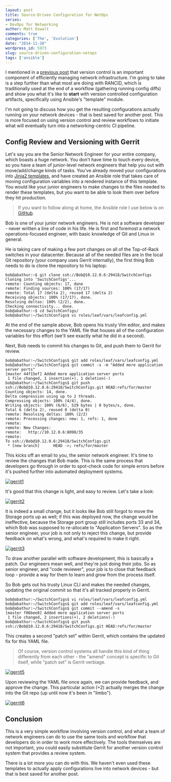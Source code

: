 ```yaml
---
layout: post
title: Source-Driven Configuration for NetOps
series:
- DevOps for Networking
author: Matt Oswalt
comments: true
categories: ['The', 'Evolution']
date: "2014-11-10"
wordpress_id: 5973
slug: source-driven-configuration-netops
tags: ['ansible']
---
```



I mentioned in a [previous post](https://keepingitclassless.net/2014/10/five-dev-tools-network-engineers/) that version control is an important component of efficiently managing network infrastructure. I'm going to take is a step further than what most are doing with RANCID, which is traditionally used at the end of a workflow (gathering running config diffs) and show you what it's like to **start** with version controlled configuration artifacts, specifically using Ansible's "template" module.

I'm not going to discuss how you get the resulting configurations actually running on your network devices - that is best saved for another post. This is more focused on using version control and review workflows to initiate what will eventually turn into a networking-centric CI pipeline.

## Config Review and Versioning with Gerrit

Let's say you are the Senior Network Engineer for your entire company, which boasts a huge network. You don't have time to touch every device, so you have a team of junior-level network engineers that help you out with move/add/change kinds of tasks. You've already moved your configurations into [Jinja2 templates](https://keepingitclassless.net/2014/03/network-config-templates-jinja2/), and have created an Ansible role that takes care of moving configuration variables into a rendered instance of this template. You would like your junior engineers to make changes to the files needed to render these templates, but you want to be able to look them over before they hit production.

> If you want to follow along at home, the Ansible role I use below is on [GitHub](https://github.com/Mierdin/ansible-switchconfig).

Bob is one of your junior network engineers. He is not a software developer - never written a line of code in his life. He is first and foremost a network operations-focused engineer, with basic knowledge of Git and Linux in general.

He is taking care of making a few port changes on all of the Top-of-Rack switches in your datacenter. Because all of the needed files are in the local Git repository (your company uses Gerrit internally), the first thing Bob needs to do is clone the repository to his laptop:
    
    bob@abathur:~$ git clone ssh://Bob@10.12.0.6:29418/SwitchConfigs
    Cloning into 'SwitchConfigs'...
    remote: Counting objects: 17, done
    remote: Finding sources: 100% (17/17)
    remote: Total 17 (delta 2), reused 17 (delta 2)
    Receiving objects: 100% (17/17), done.
    Resolving deltas: 100% (2/2), done.
    Checking connectivity... done.
    bob@abathur:~$ cd SwitchConfigs/
    bob@abathur:~/SwitchConfigs$ vi roles/leaf/vars/leafconfig.yml
    
At the end of the sample above, Bob opens his trusty Vim editor, and makes the necessary changes to the YAML file that houses all of the configuration variables for this effort (we'll see exactly what he did in a second).

Next, Bob needs to commit his changes to Git, and push them to Gerrit for review.
    
    bob@abathur:~/SwitchConfigs$ git add roles/leaf/vars/leafconfig.yml
    bob@abathur:~/SwitchConfigs$ git commit -s -m "Added more application server ports"
    [master 44f15ef] Added more application server ports
     1 file changed, 1 insertion(+), 1 deletion(-)
    bob@abathur:~/SwitchConfigs$ git push ssh://Bob@10.12.0.6:29418/SwitchConfigs.git HEAD:refs/for/master
    Counting objects: 14, done.
    Delta compression using up to 2 threads.
    Compressing objects: 100% (4/4), done.
    Writing objects: 100% (6/6), 529 bytes | 0 bytes/s, done.
    Total 6 (delta 2), reused 0 (delta 0)
    remote: Resolving deltas: 100% (2/2)
    remote: Processing changes: new: 1, refs: 1, done
    remote:
    remote: New Changes:
    remote:   http://10.12.0.6:8090/35
    remote:
    To ssh://Bob@10.12.0.6:29418/SwitchConfigs.git
     * [new branch]      HEAD ->; refs/for/master

This kicks off an email to you, the senior network engineer. It's time to review the changes that Bob made. This is the same process that developers go through in order to spot-check code for simple errors before it's pushed further into automated deployment systems.

[![gerrit1](/assets/2014/11/gerrit1-1024x802.png)](/assets/2014/11/gerrit1.png)

It's good that this change is light, and easy to review. Let's take a look:

[![gerrit2](/assets/2014/11/gerrit2-1024x828.png)](/assets/2014/11/gerrit2.png)

It is indeed a small change, but it looks like Bob still forgot to move the Storage ports up as well; if this was deployed now, the change would be ineffective, because the Storage port group still includes ports 33 and 34, which Bob was supposed to re-allocate to "Application Servers". So as the senior engineer, your job is not only to reject this change, but provide feedback on what's wrong, and what's required to make it right.

[![gerrit3](/assets/2014/11/gerrit3-1024x1021.png)](/assets/2014/11/gerrit3.png)

To draw another parallel with software development, this is basically a patch. Our engineers mean well, and they're just doing their jobs. So as senior engineer, and "code reviewer", your job is to close that feedback loop - provide a way for them to learn and grow from the process itself.

So Bob gets out his trusty Linux CLI and makes the needed changes, updating the original commit so that it's all tracked properly in Gerrit.
    
    bob@abathur:~/SwitchConfigs$ vi roles/leaf/vars/leafconfig.yml
    bob@abathur:~/SwitchConfigs$ git add roles/leaf/vars/leafconfig.yml
    bob@abathur:~/SwitchConfigs$ git commit --amend -s
    [master f06bee8] Added more application server ports
     1 file changed, 2 insertions(+), 2 deletions(-)
    bob@abathur:~/SwitchConfigs$ git push ssh://Bob@10.12.0.6:29418/SwitchConfigs.git HEAD:refs/for/master

This creates a second "patch set" within Gerrit, which contains the updated fix for this YAML file.

> Of course, version control systems all handle this kind of thing differently from each other - the "amend" concept is specific to Git itself, while "patch set" is Gerrit verbiage.

[![gerrit5](/assets/2014/11/gerrit5-981x1024.png)](/assets/2014/11/gerrit5.png)

Upon reviewing the YAML file once again, we can provide feedback, and approve the change. This particular action (+2) actually merges the change into the Git repo (up until now it's been in "limbo").

[![gerrit6](/assets/2014/11/gerrit6-959x1024.png)](/assets/2014/11/gerrit6.png)

## Conclusion

This is a very simple workflow involving version control, and what a team of network engineers can do to use the same tools and workflow that developers do in order to work more effectively. The tools themselves are not important, you could easily substitute Gerrit for another version control system that provides a review system.

There is a lot more you can do with this. We haven't even used these templates to actually apply configurations live into network devices - but that is best saved for another post.
